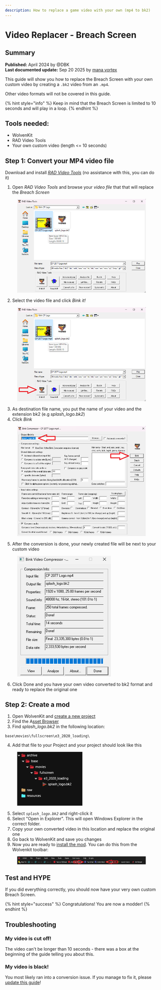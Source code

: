 ```yaml
---
description: How to replace a game video with your own (mp4 to bk2)
---
```


# Video Replacer - Breach Screen

## Summary

**Published:** April 2024 by @DBK\
**Last documented update:** Sep 20 2025 by [mana vortex](https://app.gitbook.com/u/NfZBoxGegfUqB33J9HXuCs6PVaC3 "mention")

This guide will show you how to replace the Breach Screen with your own custom video by creating a `.bk2` video from an `.mp4`.

Other video formats will not be covered in this guide.

{% hint style="info" %}
Keep in mind that the Breach Screen is limited to 10 seconds and will play in a loop.
{% endhint %}

## Tools needed:

* WolvenKit
* RAD Video Tools
* Your own custom video (length <= 10 seconds)

## Step 1: Convert your MP4 video file

Download and install [_RAD Video Tools_](https://www.radgametools.com/bnkdown.htm) (no assistance with this, you can do it)

1. Open _RAD Video Tools_ and browse your _video file_ that that will replace the _Breach Screen_

<figure><img src="../../.gitbook/assets/image (242).png" alt=""><figcaption></figcaption></figure>

2. Select the video file and click _Bink it!_

<figure><img src="../../.gitbook/assets/Screenshot 2024-04-02 190658.png" alt=""><figcaption></figcaption></figure>

3. As destination file name, you put the name of your video and the extension bk2 (e.g  _splash\_logo.bk2_)&#x20;
4. Click _Bink_

<figure><img src="../../.gitbook/assets/Screenshot 2024-04-02 190955.png" alt=""><figcaption></figcaption></figure>

5. After the conversion is done, your newly created file will be next to your custom video

<figure><img src="../../.gitbook/assets/Screenshot 2024-04-02 191443.png" alt=""><figcaption></figcaption></figure>

6. Click Done and you have your own video converted to bk2 format and ready to replace the original one

## Step 2: Create a mod

1. Open WolvenKit and [create a new project](https://app.gitbook.com/s/-MP_ozZVx2gRZUPXkd4r/wolvenkit-app/usage/wolvenkit-projects#create-a-new-wolvenkit-mod-project)
2. Find the A[sset Browser](https://app.gitbook.com/s/-MP_ozZVx2gRZUPXkd4r/wolvenkit-app/editor/asset-browser)
3. Find _splash\_logo.bk2_ in the following location:

```
base\movies\fullscreen\e3_2020_loading\
```

4. Add that file to your Project and your project should look like this

<figure><img src="../../.gitbook/assets/image (240).png" alt=""><figcaption></figcaption></figure>

5. Select _`splash_logo.bk2`_ and right-click it&#x20;
6. Select "Open in Explorer". This will open Windows Explorer in the correct folder.
7. Copy your own converted video in this location and replace the original one
8. Go back to WolvenKit and save you changes
9. Now you are ready to [install the mod](https://app.gitbook.com/s/-MP_ozZVx2gRZUPXkd4r/wolvenkit-app/menu/toolbar#install-mod). You can do this from the Wolvenkit toolbar:

<figure><img src="../../.gitbook/assets/Screenshot 2024-04-02 192526 (1).png" alt=""><figcaption></figcaption></figure>

## Test and HYPE

If you did everything correctly, you should now have your very own custom Breach Screen.

{% hint style="success" %}
Congratulations! You are now a modder!
{% endhint %}

## Troubleshooting

### My video is cut off!

The video can't be longer than 10 seconds - there was a box at the beginning of the guide telling you about this.

### My video is black!

You most likely ran into a conversion issue. If you manage to fix it, please [update this guide](https://app.gitbook.com/invite/-MP5ijqI11FeeX7c8-N8/IZreyNnVlImKaeMtoJLY)!
